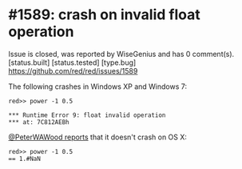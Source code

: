 
#1589: crash on invalid float operation
================================================================================
Issue is closed, was reported by WiseGenius and has 0 comment(s).
[status.built] [status.tested] [type.bug]
<https://github.com/red/red/issues/1589>

The following crashes in Windows XP and Windows 7:

```
red>> power -1 0.5

*** Runtime Error 9: float invalid operation
*** at: 7C812AEBh
```

[@PeterWAWood reports](https://gitter.im/red/red?at=56b327483bb131bb121b4582) that it doesn't crash on OS X:

```
red>> power -1 0.5
== 1.#NaN
```



